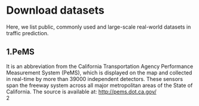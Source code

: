 Download datasets
====

Here, we list public, commonly used and large-scale real-world datasets in traffic prediction.<br>

1.PeMS
----
It is an abbreviation from the California Transportation Agency Performance Measurement System (PeMS), which is displayed on the map and collected in real-time by more than 39000 independent detectors. These sensors span the freeway system across all major metropolitan areas of the State of California. The source is available at: http://pems.dot.ca.gov/<br>
2
